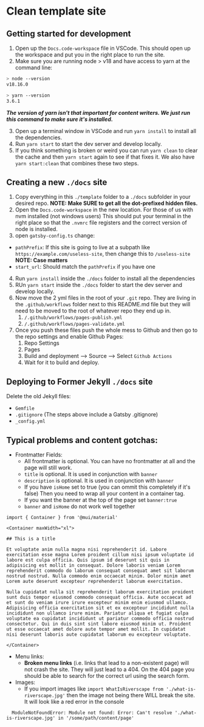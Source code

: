 # Clean template site

## Getting started for development

1. Open up the `Docs.code-workspace` file in VSCode. This should open up the workspace and put you in the right place to run the site.
2. Make sure you are running node > v18 and have access to yarn at the command line:

```bash
> node --version
v18.16.0

> yarn --version
3.6.1
```

***The version of yarn isn't that important for content writers. We just run this command to make sure it's installed.***

3. Open up a terminal window in VSCode and run `yarn install` to install all the dependencies.
4. Run `yarn start` to start the dev server and develop locally.
5. If you think something is broken or weird you can run `yarn clean` to clear the cache and then `yarn start` again to see if that fixes it. We also have `yarn start:clean` that combines these two steps.


## Creating a new `./docs` site

1. Copy everything in this `./template` folder to a `./docs` subfolder in your desired repo. **NOTE: Make SURE to get all the dot-prefixed hidden files.** 
2. Open the `Docs.code-workspace` in the new location. For those of us with nvm installed (not windows users) This should put your terminal in the right place so that the `.nvmrc` file registers and the correct version of node is installed.
3. open `gatsby-config.ts` change:
  - `pathPrefix`: If this site is going to live at a subpath like `https://example.com/useless-site`, then change this to `/useless-site` **NOTE: Case matters**
  - `start_url`: Should match the `pathPrefix` if you have one

4. Run `yarn install` inside the `./docs` folder to install all the dependencies
5. RUn `yarn start` inside the `./docs` folder to start the dev server and develop locally.
6. Now move the 2 yml files in the root of your `.git` repo. They are living in the `.github/workflows` folder next to this README.md file but they will need to be moved to the root of whatever repo they end up in.
   1. `/.github/workflows/pages-publish.yml`
   2. `/.github/workflows/pages-validate.yml`
7. Once you push these files push the whole mess to Github and then go to the repo settings and enable Github Pages:
   1. Repo Settings
   2. Pages
   3. Build and deployment --> Source --> Select `Github Actions`
   4. Wait for it to build and deploy.

## Deploying to Former Jekyll `./docs` site

Delete the old Jekyll files:

- `Gemfile`
- `.gitignore` (The steps above include a Gatsby .gitignore)
- `_config.yml`


## Typical problems and content gotchas:

- Frontmatter Fields: 
    - All frontmatter is optional. You can have no frontmatter at all and the page will still work.
    - `title` is optional. It is used in conjunction with `banner`
    - `description` is optional. It is used in conjunction with `banner`
    - If you have `isHome` set to true (you can ommit this completely if it's false) Then you need to wrap all your content in a container tag.
    - If you want the banner at the top of the page set `banner:true`
    - `banner` and `isHome` do not work well together

```mdx
import { Container } from '@mui/material'

<Container maxWidth="xl">

## This is a title

Et voluptate anim nulla magna nisi reprehenderit id. Labore exercitation esse magna Lorem proident cillum nisi ipsum voluptate id labore est culpa officia. Quis ipsum id deserunt sit quis in adipisicing est mollit in consequat. Dolore laboris veniam Lorem reprehenderit commodo do laborum consequat consequat amet sit laborum nostrud nostrud. Nulla commodo enim occaecat minim. Dolor minim amet Lorem aute deserunt excepteur reprehenderit laborum exercitation.

Nulla cupidatat nulla sit reprehenderit laborum exercitation proident sunt duis tempor eiusmod commodo consequat officia. Aute occaecat ad et sunt do veniam irure irure excepteur minim enim eiusmod ullamco. Adipisicing officia exercitation sit et ex excepteur incididunt nulla incididunt non ullamco irure minim. Pariatur aliqua et fugiat culpa voluptate ea cupidatat incididunt ut pariatur commodo officia nostrud consectetur. Qui in duis sint sint labore eiusmod minim ut. Proident ut esse occaecat amet dolore aute tempor amet mollit. In cupidatat nisi deserunt laboris aute cupidatat laborum eu excepteur voluptate.

</Container>
```


- Menu links: 
    - **Broken menu links** (i.e. links that lead to a non-existent page) will not crash the site. They will just lead to a 404. On the 404 page you should be able to search for the correct url using the search form.
- Images: 
    - If you import images like `import WhatIsRiverscape from './what-is-riverscape.jpg'` then the image not being there WILL break the site. It will look like a red error in the console

```
  ModuleNotFoundError: Module not found: Error: Can't resolve './what-is-riverscape.jpg' in '/some/path/content/page'
```